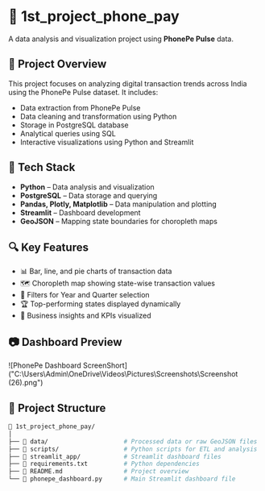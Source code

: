 # 📱 1st_project_phone_pay

A data analysis and visualization project using **PhonePe Pulse** data.

## 📌 Project Overview

This project focuses on analyzing digital transaction trends across India using the PhonePe Pulse dataset. It includes:

- Data extraction from PhonePe Pulse
- Data cleaning and transformation using Python
- Storage in PostgreSQL database
- Analytical queries using SQL
- Interactive visualizations using Python and Streamlit

## 🧰 Tech Stack

- **Python** – Data analysis and visualization
- **PostgreSQL** – Data storage and querying
- **Pandas, Plotly, Matplotlib** – Data manipulation and plotting
- **Streamlit** – Dashboard development
- **GeoJSON** – Mapping state boundaries for choropleth maps

## 🔍 Key Features

- 📊 Bar, line, and pie charts of transaction data
- 🗺️ Choropleth map showing state-wise transaction values
- 📅 Filters for Year and Quarter selection
- 🏆 Top-performing states displayed dynamically
- 🧠 Business insights and KPIs visualized

## 📷 Dashboard Preview

![PhonePe Dashboard ScreenShort]("C:\Users\Admin\OneDrive\Videos\Pictures\Screenshots\Screenshot (26).png")

## 📁 Project Structure

```bash
📁 1st_project_phone_pay/
│
├── 📂 data/                     # Processed data or raw GeoJSON files
├── 📂 scripts/                  # Python scripts for ETL and analysis
├── 📂 streamlit_app/            # Streamlit dashboard files
├── 📄 requirements.txt          # Python dependencies
├── 📄 README.md                 # Project overview
└── 📄 phonepe_dashboard.py      # Main Streamlit dashboard file
